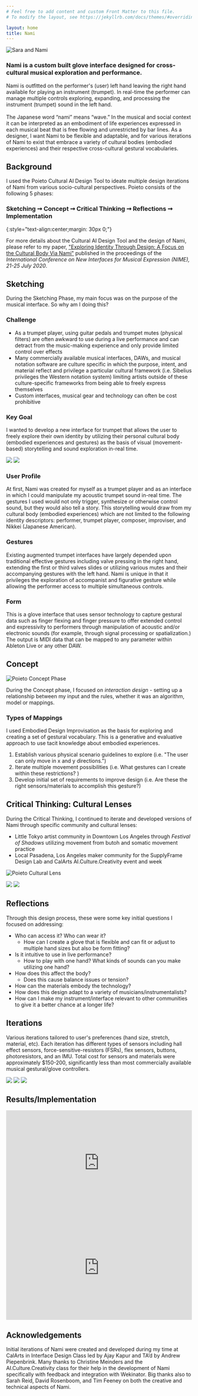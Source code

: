 ```yaml
---
# Feel free to add content and custom Front Matter to this file.
# To modify the layout, see https://jekyllrb.com/docs/themes/#overriding-theme-defaults

layout: home
title: Nami
---
```


![Sara and Nami](/assets/images/sara_nami_trumpet.jpeg)

### Nami is a custom built glove interface designed for cross-cultural musical exploration and performance.

<div class="words-and-video">
<p>
Nami is outfitted on the performer's (user) left hand leaving the right hand available for playing an instrument (trumpet). In real-time the performer can manage multiple controls exploring, expanding, and processing the instrument (trumpet) sound in the left hand. 
<br>
<br>
The Japanese word “nami” means “wave.” In the musical and social context it can be interpreted as an embodiment of life experiences expressed in each musical beat that is free flowing and unrestricted by bar lines. As a designer, I want Nami to be flexible and adaptable, and for various iterations of Nami to exist that embrace a variety of cultural bodies (embodied experiences) and their respective cross-cultural gestural vocabularies.
</p>
<div style="padding:0 0 0 0;position:relative;width:100%;"><iframe src="https://player.vimeo.com/video/555581211?badge=0&amp;autopause=0&amp;player_id=0&amp;app_id=58479" frameborder="0" allow="autoplay; fullscreen; picture-in-picture" allowfullscreen style="position:absolute;top:0;left:0;width:100%;height:100%;" title="Nami Demo"></iframe></div><script src="https://player.vimeo.com/api/player.js"></script>
</div>

## Background
I used the Poieto Cultural AI Design Tool to ideate multiple design iterations of Nami from various socio-cultural perspectives. Poieto consists of the following 5 phases: 

### Sketching &#10142; Concept &#10142; Critical Thinking &#10142; Reflections &#10142; Implementation
{:style="text-align:center;margin: 30px 0;"}

For more details about the Cultural AI Design Tool and the design of Nami, please refer to my paper, ["Exploring Identity Through Design: A Focus on the Cultural Body Via Nami"](https://www.nime.org/proceedings/2020/nime2020_paper109.pdf) published in the proceedings of the _International Conference on New Interfaces for Musical Expression (NIME), 21-25 July 2020_.


## Sketching
During the Sketching Phase, my main focus was on the purpose of the musical interface. So why am I doing this?

### Challenge

- As a trumpet player, using guitar pedals and trumpet mutes (physical filters) are often awkward to use during a live performance and can detract from the music-making experience and only provide limited control over effects
- Many commercially available musical interfaces, DAWs, and musical notation software are culture specific in which the purpose, intent, and material reflect and privilege a particular cultural framework (i.e. Sibelius privileges the Western notation system) limiting artists outside of these culture-specific frameworks from being able to freely express themselves
- Custom interfaces, musical gear and technology can often be cost prohibitive 

### Key Goal

I wanted to develop a new interface for trumpet that allows the user to freely explore their own identity by utilizing their personal cultural body (embodied experiences and gestures) as the basis of visual (movement-based) storytelling and sound exploration in-real time.

<div class="iteration-imgs">
  <img src="/assets/images/Nami_iteration_1.JPG"/>
  <img src="/assets/images/Nami_iteration_2.5.JPG"/>
</div>

### User Profile
At first, Nami was created for myself as a trumpet player and as an interface in which I could manipulate my acoustic trumpet sound in-real time. The gestures I used would not only trigger, synthesize or otherwise control sound, but they would also tell a story. This storytelling would draw from my cultural body (embodied experiences) which are not limited to the following identity descriptors: performer, trumpet player, composer, improviser, and Nikkei (Japanese American).

### Gestures
Existing augmented trumpet interfaces have largely depended upon traditional effective gestures including valve pressing in the right hand, extending the first or third valves slides or utilizing various mutes and their accompanying gestures with the left hand. Nami is unique in that it privileges the exploration of accompanist and figurative gesture while allowing the performer access to multiple simultaneous controls. 

### Form
This is a glove interface that uses sensor technology to capture gestural data such as finger flexing and finger pressure to offer extended control and expressivity to performers through manipulation of acoustic and/or electronic sounds (for example, through signal processing or spatialization.) The output is MIDI data that can be mapped to any parameter within Ableton Live or any other DAW.

## Concept

![Poieto Concept Phase](/assets/images/poieto_concept_alt.png)

During the Concept phase, I focused on _interaction design_ - setting up a relationship between my input and the rules, whether it was an algorithm, model or mappings. 

### Types of Mappings
I used Embodied Design Improvisation as the basis for exploring and creating a set of gestural vocabulary. This is a generative and evaluative approach to use tacit knowledge about embodied experiences. 
1. Establish various physical scenario guidelines to explore (i.e. "The user can only move in x and y directions.")
2. Iterate multiple movement possibilities (i.e. What gestures can I create within these restrictions? )
3. Develop initial set of requirements to improve design (i.e. Are these the right sensors/materials to accomplish this gesture?)

## Critical Thinking: Cultural Lenses

During the Critical Thinking, I continued to iterate and developed versions of Nami through specific community and cultural lenses: 
- Little Tokyo artist community in Downtown Los Angeles through _Festival of Shadows_ utilizing movement from butoh and somatic movement practice
- Local Pasadena, Los Angeles maker community for the SupplyFrame Design Lab and CalArts AI.Culture.Creativity event and week

![Poieto Cultural Lens](/assets/images/cultural_lense.png)

<div class="iteration-imgs">
  <img src="/assets/images/Festival_of_Shadows_1.jpg"/>
  <img src="/assets/images/supplyframe1.jpg"/>
</div>


## Reflections
Through this design process, these were some key initial questions I focused on addressing:
- Who can access it? Who can wear it? 
    - How can I create a glove that is flexible and can fit or adjust to multiple hand sizes but also be form fitting?
- Is it intuitive to use in live performance?
    - How to play with one hand? What kinds of sounds can you make utilizing one hand?
- How does this affect the body? 
    - Does this cause balance issues or tension? 
- How can the materials embody the technology?
- How does this design adapt to a variety of musicians/instrumentalists? 
- How can I make my instrument/interface relevant to other communities to give it a better chance at a longer life?

## Iterations

Various iterations tailored to user's preferences (hand size, stretch, material, etc). Each iteration has different types of sensors including hall effect sensors, force-sensitive-resistors (FSRs), flex sensors, buttons, photoresistors, and an IMU. Total cost for sensors and materials were approximately $150-200, significantly less than most commercially available musical gestural/glove controllers.

<div class="iteration-imgs-3">
  <img src="/assets/images/Nami_Iteration_2.JPG"/>
  <img src="/assets/images/Nami_Iteration_4.JPG"/>
  <img src="/assets/images/Nami_Iteration_5.JPG"/>
</div>

## Results/Implementation
<div style="padding:56.25% 0 0 0;position:relative;"><iframe src="https://player.vimeo.com/video/339804376?badge=0&amp;autopause=0&amp;player_id=0&amp;app_id=58479" frameborder="0" allow="autoplay; fullscreen; picture-in-picture" allowfullscreen style="position:absolute;top:0;left:0;width:100%;height:100%;" title="Nami Short Demo"></iframe></div><script src="https://player.vimeo.com/api/player.js"></script>
<div style="padding:56.25% 0 0 0;position:relative;"><iframe src="https://player.vimeo.com/video/529220765?badge=0&amp;autopause=0&amp;player_id=0&amp;app_id=58479" frameborder="0" allow="autoplay; fullscreen; picture-in-picture" allowfullscreen style="position:absolute;top:0;left:0;width:100%;height:100%;" title="An Exploration of 3 Japanese Stories"></iframe></div><script src="https://player.vimeo.com/api/player.js"></script>


## Acknowledgements
Initial iterations of Nami were created and developed during my time at CalArts in Interface Design Class led by Ajay Kapur and TA’d by Andrew Piepenbrink. Many thanks to Christine Meinders and the AI.Culture.Creativity class for their help in the development of Nami specifically with feedback and integration with Wekinator. Big thanks also to Sarah Reid, David Rosenboom, and Tim Feeney on both the creative and technical aspects of Nami. 